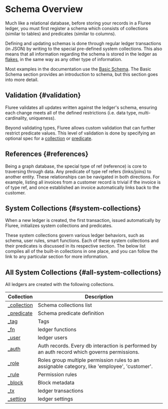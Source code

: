 # Schema Overview

Much like a relational database, before storing your records in a Fluree ledger, you must first register a schema which consists of collections (similar to tables) and predicates (similar to columns).

Defining and updating schemas is done through regular ledger transactions (in JSON) by writing to the special pre-defined system collections. This also means that all information regarding the schema is stored in the ledger as [flakes](/concepts/what-is-fluree.md#flakes), in the same way as any other type of information.

Most examples in the documentation use the [Basic Schema](/guides/schema/1.md). The Basic Schema section provides an introduction to schema, but this section goes into more detail.

## Validation {#validation}

Fluree validates all updates written against the ledger's schema, ensuring each change meets all of the defined restrictions (i.e. data type, multi-cardinality, uniqueness).

Beyond validating types, Fluree allows custom validation that can further restrict predicate values. This level of validation is done by specifying an optional spec for a [collection](/concepts/smart-functions/collection_spec.md) or [predicate](/concepts/smart-functions/predicate_spec.md).

## References {#references}

Being a graph database, the special type of ref (reference) is core to traversing through data. Any predicate of type ref refers (links/joins) to another entity. These relationships can be navigated in both directions. For example, listing all invoices from a customer record is trivial if the invoice is of type ref, and once established an invoice automatically links back to the customer.

## System Collections {#system-collections}

When a new ledger is created, the first transaction, issued automatically by Fluree, initializes system collections and predicates.

These system collections govern various ledger behaviors, such as schema, user rules, smart functions. Each of these system collections and their predicates is discussed in its respective section. The below list compiles all of the built-in collections in one place, and you can follow the link to any particular section for more information.

## All System Collections {#all-system-collections}

All ledgers are created with the following collections.

| Collection                               | Description                                                                                   |
| ---------------------------------------- | --------------------------------------------------------------------------------------------- |
| [\_collection](./collections.md) | Schema collections list                                                                       |
| [\_predicate](./predicates.md)   | Schema predicate definition                                                                   |
| [\_tag](./tags.md)               | Tags                                                                                          |
| [\_fn](./smartfunctions.md)           | ledger functions                                                                              |
| [\_user](./identity#_user)    | ledger users                                                                                  |
| [\_auth](./identity#_auth)    | Auth records. Every db interaction is performed by an auth record which governs permissions.  |
| [\_role](./identity#_role)    | Roles group multiple permission rules to an assignable category, like 'employee', 'customer'. |
| [\_rule](./identity#_rule)    | Permission rules                                                                              |
| [\_block](./metadata#_block)  | Block metadata                                                                                |
| [\_tx](./metadata#_tx)        | ledger transactions                                                                           |
| [\_setting](./settings.md)       | ledger settings                                                                               |
